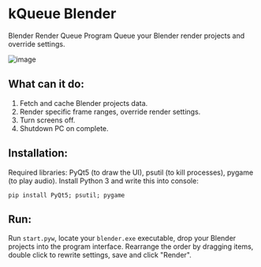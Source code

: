 # kQueue Blender
Blender Render Queue Program
Queue your Blender render projects and override settings.

![image](https://github.com/lauwurence/kqueue_blender/assets/46109734/9eccb088-0220-4c4a-bd12-daa020a25241)

## What can it do:
1. Fetch and cache Blender projects data.
2. Render specific frame ranges, override render settings.
3. Turn screens off.
4. Shutdown PC on complete.

## Installation:
Required libraries: PyQt5 (to draw the UI), psutil (to kill processes), pygame (to play audio).
Install Python 3 and write this into console:
```
pip install PyQt5; psutil; pygame
```

## Run:
Run `start.pyw`, locate your `blender.exe` executable, drop your Blender projects into the program interface.
Rearrange the order by dragging items, double click to rewrite settings, save and click "Render".
